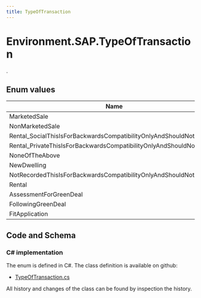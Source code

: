 ```yaml
---
title: TypeOfTransaction
---
```


# Environment.SAP.TypeOfTransaction

.

## Enum values

| Name            | Description                                                    |
|-----------------|----------------------------------------------------------------|
| MarketedSale |  -  |
| NonMarketedSale |  -  |
| Rental_SocialThisIsForBackwardsCompatibilityOnlyAndShouldNotBeUsed |  -  |
| Rental_PrivateThisIsForBackwardsCompatibilityOnlyAndShouldNotBeUsed |  -  |
| NoneOfTheAbove |  -  |
| NewDwelling |  -  |
| NotRecordedThisIsForBackwardsCompatibilityOnlyAndShouldNotBeUsed |  -  |
| Rental |  -  |
| AssessmentForGreenDeal |  -  |
| FollowingGreenDeal |  -  |
| FitApplication |  -  |


## Code and Schema

### C# implementation

The enum is defined in C#. The class definition is available on github:

- [TypeOfTransaction.cs](https://github.com/BHoM/SAP_Toolkit/blob/develop/SAP_oM/Enums/TypeOfTransaction.cs)

All history and changes of the class can be found by inspection the history.
